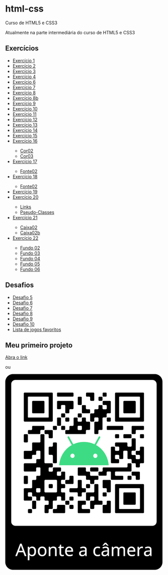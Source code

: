 # html-css
 Curso de HTML5 e CSS3

Atualmente na parte intermediária do curso de HTML5 e CSS3

<h2>Exercícios</h2>
<ul>
    <li><a href="https://guisouza-dev.github.io/html-css/exercicios/ex001/index.html" target="_blank" rel="external">Exercício 1</a></li>
    <li><a href="https://guisouza-dev.github.io/html-css/exercicios/ex002/index.html" target="_blank" rel="external">Exercício 2</a></li>
    <li><a href="https://guisouza-dev.github.io/html-css/exercicios/ex003/index.html" target="_blank" rel="external">Exercício 3</a></li>
    <li><a href="https://guisouza-dev.github.io/html-css/exercicios/ex004/index.html" target="_blank" rel="external">Exercício 4</a></li>
    <li><a href="https://guisouza-dev.github.io/html-css/exercicios/ex006/index.html" target="_blank" rel="external">Exercício 6</a></li>
    <li><a href="https://guisouza-dev.github.io/html-css/exercicios/ex007/html5.html" target="_blank" rel="external">Exercício 7</a></li>
    <li><a href="https://guisouza-dev.github.io/html-css/exercicios/ex008/index.html" target="_blank" rel="external">Exercício 8</a></li>
    <li><a href="https://guisouza-dev.github.io/html-css/exercicios/ex008b/index.html" target="_blank" rel="external">Exercício 8b</a></li>
    <li><a href="https://guisouza-dev.github.io/html-css/exercicios/ex009/index.html" target="_blank" rel="external">Exercício 9</a></li>
    <li><a href="https://guisouza-dev.github.io/html-css/exercicios/ex010/index.html" target="_blank" rel="external">Exercício 10</a></li>
    <li><a href="https://guisouza-dev.github.io/html-css/exercicios/ex011/index.html" target="_blank" rel="external">Exercício 11</a></li>
    <li><a href="https://guisouza-dev.github.io/html-css/exercicios/ex012/index.html" target="_blank" rel="external">Exercício 12</a></li>
    <li><a href="https://guisouza-dev.github.io/html-css/exercicios/ex013/index.html" target="_blank" rel="external">Exercício 13</a></li>
    <li><a href="https://guisouza-dev.github.io/html-css/exercicios/ex014/index.html" target="_blank" rel="external">Exercício 14</a></li>
    <li><a href="https://guisouza-dev.github.io/html-css/exercicios/ex015/index.html" target="_blank" rel="external">Exercício 15</a></li>
    <li><a href="https://guisouza-dev.github.io/html-css/exercicios/ex016/cor01.html" target="_blank" rel="external">Exercício 16</a></li>
        <ul>
            <li><a href="https://guisouza-dev.github.io/html-css/exercicios/ex016/cor02.html" target="_blank" rel="external">Cor02</a></li>
            <li><a href="https://guisouza-dev.io/html-css/exercicios/ex016/cor03.html" target="_blank" rel="external">Cor03</a></li>
        </ul>
    <li><a href="https://guisouza-dev.github.io/html-css/exercicios/ex017/fonte01.html" target="_blank" rel="external">Exercício 17</a></li>
        <ul>
            <li><a href="https://guisouza-dev.github.io/html-css/exercicios/ex017/font02.html" target="_blank" rel="external">Fonte02</a></li>
        </ul>
    <li><a href="https://guisouza-dev.github.io/html-css/exercicios/ex018/font01.html" target="_blank" rel="external">Exercício 18</a></li>
        <ul>
            <li><a href="https://guisouza-dev.github.io/html-css/exercicios/ex018/font02.html" target="_blank" rel="external">Fonte02</a></li>
        </ul>
    <li><a href="https://guisouza-dev.github.io/html-css/exercicios/ex019/seletor01.html" target="_blank" rel="external">Exercício 19</a></li>
    <li><a href="https://guisouza-dev.github.io/html-css/exercicios/ex020/hover.html" target="_blank" rel="external">Exercício 20</a></li>
        <ul>
            <li><a href="https://guisouza-dev.github.io/html-css/exercicios/ex020/links.html" target="_blank" rel="external">Links</a></li>
            <li><a href="https://guisouza-dev.io/html-css/exercicios/ex020/pseudo-classe.html" target="_blank" rel="external">Pseudo-Classes</a></li>
        </ul>
    <li><a href="https://guisouza-dev.github.io/html-css/exercicios/ex021/caixa01.html" target="_blank" rel="external">Exercício 21</a></li>
        <ul>
            <li><a href="https://guisouza-dev.github.io/html-css/exercicios/ex21/caixa02.html" target="_blank" rel="external">Caixa02</a></li>
            <li><a href="https://guisouza-dev.io/html-css/exercicios/ex021/caixa02b.html" target="_blank" rel="external">Caixa02b</a></li>
        </ul>
    <li><a href="https://guisouza-dev.github.io/html-css/exercicios/ex022/fundo001.html" target="_blank" rel="external">Exercício 22</a></li>
        <ul>
            <li><a href="https://guisouza-dev.github.io/html-css/exercicios/ex022/fundo002.html" target="_blank" rel="external">Fundo 02</a></li>
            <li><a href="https://guisouza-dev.github.io/html-css/exercicios/ex022/fundo003.html" target="_blank" rel="external">Fundo 03</a></li>
            <li><a href="https://guisouza-dev.github.io/html-css/exercicios/ex022/fundo004.html" target="_blank" rel="external">Fundo 04</a></li>
            <li><a href="https://guisouza-dev.github.io/html-css/exercicios/ex022/fundo005.html" target="_blank" rel="external">Fundo 05</a></li>
            <li><a href="https://guisouza-dev.github.io/html-css/exercicios/ex022/fundo006.html" target="_blank" rel="external">Fundo 06</a></li>
        </ul>
</ul>

<h2>Desafios</h2>
<ul>
    <li><a href="https://guisouza-dev.github.io/html-css/desafios/d005/index.html" target="_blank" rel="external">Desafio 5</a></li>
    <li><a href="https://guisouza-dev.github.io/html-css/desafios/d006/index.html" target="_blank" rel="external">Desafio 6</a></li>
    <li><a href="https://guisouza-dev.github.io/html-css/desafios/d007/index.html" target="_blank" rel="external">Desafio 7</a></li>
    <li><a href="https://guisouza-dev.github.io/html-css/desafios/d008/index.html" target="_blank" rel="external">Desafio 8</a></li>
    <li><a href="https://guisouza-dev.github.io/html-css/desafios/d009/index.html" target="_blank" rel="external">Desafio 9</a></li>
    <li><a href="https://guisouza-dev.github.io/html-css/desafios/d010/android.html" target="_blank" rel="external">Desafio 10</a></li>
    <li><a href="https://guisouza-dev.github.io/html-css/desafios/lista-de-jogos-favoritos/index.html" target="_blank" rel="external">Lista de jogos favoritos</a></li>
</ul>

<h2>Meu primeiro projeto</h2>
<a href="https://guisouza-dev.github.io/projeto-android/" target="_blank" rel="external">Abra o link</a>
<p>ou</p>
<img src="Projeto_Android.png" alt="QR Code">


